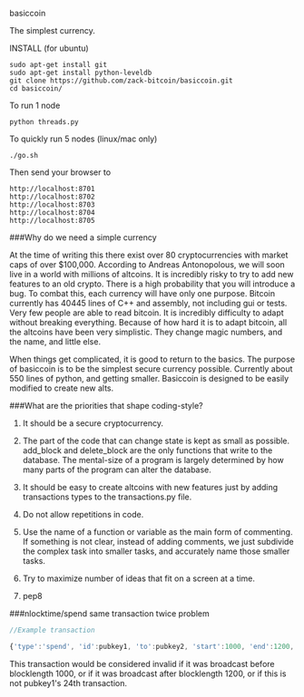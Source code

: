 basiccoin

The simplest currency. 

INSTALL (for ubuntu)

    sudo apt-get install git
    sudo apt-get install python-leveldb
    git clone https://github.com/zack-bitcoin/basiccoin.git
    cd basiccoin/

To run 1 node

    python threads.py

To quickly run 5 nodes (linux/mac only)

    ./go.sh

Then send your browser to 

    http://localhost:8701
    http://localhost:8702
    http://localhost:8703
    http://localhost:8704
    http://localhost:8705

###Why do we need a simple currency

At the time of writing this there exist over 80 cryptocurrencies with market caps of over $100,000. According to Andreas Antonopolous, we will soon live in a world with millions of altcoins. It is incredibly risky to try to add new features to an old crypto. There is a high probability that you will introduce a bug. To combat this, each currency will have only one purpose.
Bitcoin currently has 40445 lines of C++ and assembly, not including gui or tests. Very few people are able to read bitcoin. It is incredibly difficulty to adapt without breaking everything. Because of how hard it is to adapt bitcoin, all the altcoins have been very simplistic. They change magic numbers, and the name, and little else.

When things get complicated, it is good to return to the basics.
The purpose of basiccoin is to be the simplest secure currency possible. Currently about 550 lines of python, and getting smaller. Basiccoin is designed to be easily modified to create new alts.

###What are the priorities that shape coding-style?

1)  It should be a secure cryptocurrency.

2)  The part of the code that can change state is kept as small as possible. add_block and delete_block are the only functions that write to the database. The mental-size of a program is largely determined by how many parts of the program can alter the database.

3)  It should be easy to create altcoins with new features just by adding transactions types to the transactions.py file.

4)  Do not allow repetitions in code.

5)  Use the name of a function or variable as the main form of commenting. If something is not clear, instead of adding comments, we just subdivide the complex task into smaller tasks, and accurately name those smaller tasks.

6)  Try to maximize number of ideas that fit on a screen at a time.

7)  pep8

###nlocktime/spend same transaction twice problem

```javascript
//Example transaction 

{'type':'spend', 'id':pubkey1, 'to':pubkey2, 'start':1000, 'end':1200, 'count':24, 'signature':hodsnfoubewuwe==/dsnfiosfwf}
```

This transaction would be considered invalid if it was broadcast before blocklength 1000, or if it was broadcast after blocklength 1200, or if this is not pubkey1's 24th transaction.
